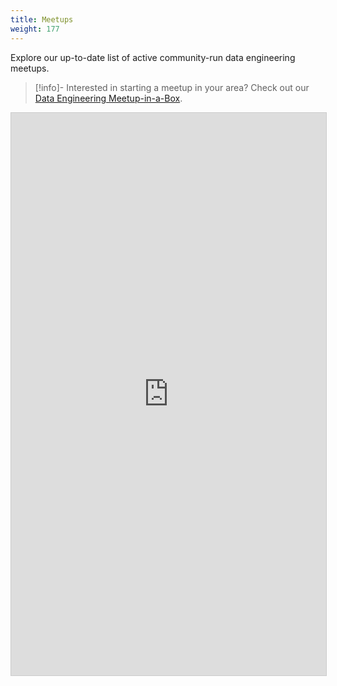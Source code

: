 ```yaml
---
title: Meetups
weight: 177
---
```

Explore our up-to-date list of active community-run data engineering meetups.

> [!info]- Interested in starting a meetup in your area? Check out our [Data Engineering Meetup-in-a-Box](https://github.com/data-engineering-community/data-engineering-meetup-in-a-box).

<iframe class="airtable-embed" src="https://airtable.com/embed/app4FdNXNPxsqJilL/shrVRMIH54IUr9VMu?backgroundColor=cyan&viewControls=on" frameborder="0" onmousewheel="" width="100%" height="900" style="background: transparent; border: 1px solid #ccc;"></iframe>